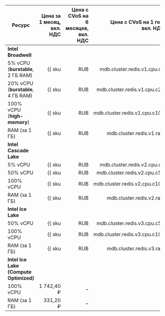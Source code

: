 
| Ресурс                             | Цена за 1 месяц,<br>вкл. НДС                             | Цена с CVoS на 6 месяцев,<br>вкл. НДС                                                 | Цена с CVoS на 1 год,<br>вкл. НДС                                                     |
|------------------------------------|---------------------------------------------------------:|--------------------------------------------------------------------------------------:|--------------------------------------------------------------------------------------:|
| **Intel Broadwell**                                                                                                                                                                                                                                                           |
| 5% vCPU (**burstable**, 2 ГБ RAM)  | {{ sku|RUB|mdb.cluster.redis.v1.cpu.c5|month|string }}   | −                                                                                     | −                                                                                     |
| 20% vCPU (**burstable**, 4 ГБ RAM) | {{ sku|RUB|mdb.cluster.redis.v1.cpu.c20|month|string }}  | −                                                                                     | −                                                                                     |
| 100% vCPU (**high-memory**)        | {{ sku|RUB|mdb.cluster.redis.v1.cpu.c100|month|string }} | −                                                                                     | −                                                                                     |
| RAM (за 1 ГБ)                      | {{ sku|RUB|mdb.cluster.redis.v1.ram|month|string }}      | −                                                                                     | −                                                                                     |
| **Intel Cascade Lake**                                                                                                                                                                                                                                                        |
| 5% vCPU                            | {{ sku|RUB|mdb.cluster.redis.v2.cpu.c5|month|string }}   | −                                                                                     | −                                                                                     |
| 50% vCPU                           | {{ sku|RUB|mdb.cluster.redis.v2.cpu.c50|month|string }}  | −                                                                                     | −                                                                                     |
| 100% vCPU                          | {{ sku|RUB|mdb.cluster.redis.v2.cpu.c100|month|string }} | {{ sku|RUB|v1.commitment.selfcheckout.m6.mdb.redis.cpu.c100.v2|month|string }} (-15%) | {{ sku|RUB|v1.commitment.selfcheckout.y1.mdb.redis.cpu.c100.v2|month|string }} (-22%) |
| RAM (за 1 ГБ)                      | {{ sku|RUB|mdb.cluster.redis.v2.ram|month|string }}      | {{ sku|RUB|v1.commitment.selfcheckout.m6.mdb.redis.ram.v2|month|string }} (-15%)      | {{ sku|RUB|v1.commitment.selfcheckout.y1.mdb.redis.ram.v2|month|string }} (-22%)      |
| **Intel Ice Lake**                                                                                                                                                                                                                                                            |
| 50% vCPU                           | {{ sku|RUB|mdb.cluster.redis.v3.cpu.c50|month|string }}  | −                                                                                     | −                                                                                     |
| 100% vCPU                          | {{ sku|RUB|mdb.cluster.redis.v3.cpu.c100|month|string }} | {{ sku|RUB|v1.commitment.selfcheckout.m6.mdb.redis.cpu.c100.v3|month|string }} (-15%) | {{ sku|RUB|v1.commitment.selfcheckout.y1.mdb.redis.cpu.c100.v3|month|string }} (-22%) |
| RAM (за 1 ГБ)                      | {{ sku|RUB|mdb.cluster.redis.v3.ram|month|string }}      | {{ sku|RUB|v1.commitment.selfcheckout.m6.mdb.redis.ram.v3|month|string }} (-15%)      | {{ sku|RUB|v1.commitment.selfcheckout.y1.mdb.redis.ram.v3|month|string }} (-22%)      |
| **Intel Ice Lake (Compute Optimized)** |
| 100% vCPU | 1 742,40 ₽ | − | − |
| RAM (за 1 ГБ) | 331,20 ₽ | − | − |


